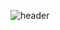 ![header](https://capsule-render.vercel.app/api?type=wave&color=_hexcode#00B523=auto&height=300&section=header&text=capsule%20render&fontSize=90)

